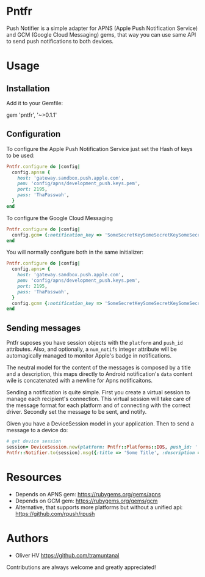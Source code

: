 # Pntfr
Push Notifier is a simple adapter for APNS (Apple Push Notification Service) and GCM (Google Cloud Messaging) gems, that way you can use same API to send push notifications to both devices.

# Usage
## Installation
Add it to your Gemfile:

gem 'pntfr', '~>0.1.1'

## Configuration
To configure the Apple Push Notification Service just set the Hash of keys to be used:
```ruby
Pntfr.configure do |config|
  config.apns= {
    host: 'gateway.sandbox.push.apple.com',
    pem: 'config/apns/development_push.keys.pem',
    port: 2195,
    pass: 'ThaPasswah',
  }
end
```
To configure the Google Cloud Messaging
```ruby
Pntfr.configure do |config|
  config.gcm= {:notification_key => 'SomeSecretKeySomeSecretKeySomeSecretKey'}
end
```
You will normally configure both in the same initializer:
```ruby
Pntfr.configure do |config|
  config.apns= {
    host: 'gateway.sandbox.push.apple.com',
    pem: 'config/apns/development_push.keys.pem',
    port: 2195,
    pass: 'ThaPasswah',
  }
  config.gcm= {:notification_key => 'SomeSecretKeySomeSecretKeySomeSecretKey'}
end
```

## Sending messages
Pntfr suposes you have session objects with the `platform` and `push_id` attributes.
Also, and optionally, a `num_notifs` integer attribute will be automagically managed to 
monitor Apple's badge in notifications.

The neutral model for the content of the messages is composed by a title and a description,
this maps directly to Android notification's `data` content wile is concatenated with a newline
for Apns notificaitons.

Sending a notification is quite simple. First you create a virtual session to manage 
each recipient's connection. This virtual session will take care of the message format for
each platform and of connecting with the correct driver. Secondly set the message to be sent,
and notify.

Given you have a DeviceSession model in your application. Then to send a message to a device do:
```ruby
# get device session
session= DeviceSession.new(platform: Pntfr::Platforms::IOS, push_id: '...')
Pntfr::Notifier.to(session).msg({:title => 'Some Title', :description => 'A description'}).notify
```

# Resources
- Depends on APNS gem: https://rubygems.org/gems/apns
- Depends on GCM gem: https://rubygems.org/gems/gcm
- Alternative, that supports more platforms but without a unified api: https://github.com/rpush/rpush

# Authors

- Oliver HV <https://github.com/tramuntanal>

Contributions are always welcome and greatly appreciated!
